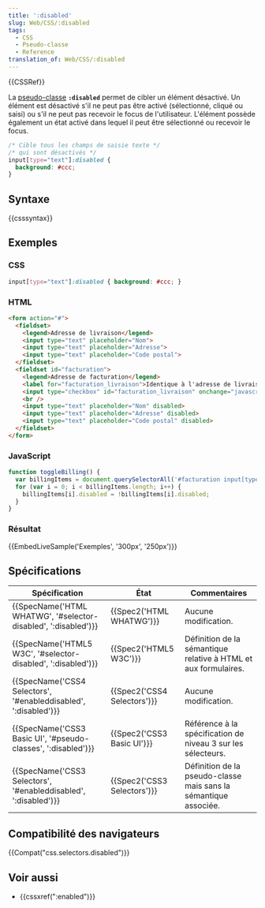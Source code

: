 ```yaml
---
title: ':disabled'
slug: Web/CSS/:disabled
tags:
  - CSS
  - Pseudo-classe
  - Reference
translation_of: Web/CSS/:disabled
---
```


{{CSSRef}}

La [pseudo-classe](/fr/docs/Web/CSS/Pseudo-classes) **`:disabled`** permet de cibler un élément désactivé. Un élément est désactivé s'il ne peut pas être activé (sélectionné, cliqué ou saisi) ou s'il ne peut pas recevoir le focus de l'utilisateur. L'élément possède également un état activé dans lequel il peut être sélectionné ou recevoir le focus.

```css
/* Cible tous les champs de saisie texte */
/* qui sont désactivés */
input[type="text"]:disabled {
  background: #ccc;
}
```

## Syntaxe

{{csssyntax}}

## Exemples

### CSS

```css
input[type="text"]:disabled { background: #ccc; }
```

### HTML

```html
<form action="#">
  <fieldset>
    <legend>Adresse de livraison</legend>
    <input type="text" placeholder="Nom">
    <input type="text" placeholder="Adresse">
    <input type="text" placeholder="Code postal">
  </fieldset>
  <fieldset id="facturation">
    <legend>Adresse de facturation</legend>
    <label for="facturation_livraison">Identique à l'adresse de livraison</label>
    <input type="checkbox" id="facturation_livraison" onchange="javascript:toggleBilling()" checked>
    <br />
    <input type="text" placeholder="Nom" disabled>
    <input type="text" placeholder="Adresse" disabled>
    <input type="text" placeholder="Code postal" disabled>
  </fieldset>
</form>
```

### JavaScript

```js
function toggleBilling() {
  var billingItems = document.querySelectorAll('#facturation input[type="text"]');
  for (var i = 0; i < billingItems.length; i++) {
    billingItems[i].disabled = !billingItems[i].disabled;
  }
}
```

### Résultat

{{EmbedLiveSample('Exemples', '300px', '250px')}}

## Spécifications

| Spécification                                                                        | État                                 | Commentaires                                                     |
| ------------------------------------------------------------------------------------ | ------------------------------------ | ---------------------------------------------------------------- |
| {{SpecName('HTML WHATWG', '#selector-disabled', ':disabled')}} | {{Spec2('HTML WHATWG')}}     | Aucune modification.                                             |
| {{SpecName('HTML5 W3C', '#selector-disabled', ':disabled')}}     | {{Spec2('HTML5 W3C')}}         | Définition de la sémantique relative à HTML et aux formulaires.  |
| {{SpecName('CSS4 Selectors', '#enableddisabled', ':disabled')}} | {{Spec2('CSS4 Selectors')}} | Aucune modification.                                             |
| {{SpecName('CSS3 Basic UI', '#pseudo-classes', ':disabled')}}     | {{Spec2('CSS3 Basic UI')}} | Référence à la spécification de niveau 3 sur les sélecteurs.     |
| {{SpecName('CSS3 Selectors', '#enableddisabled', ':disabled')}} | {{Spec2('CSS3 Selectors')}} | Définition de la pseudo-classe mais sans la sémantique associée. |

## Compatibilité des navigateurs

{{Compat("css.selectors.disabled")}}

## Voir aussi

- {{cssxref(":enabled")}}
